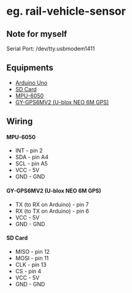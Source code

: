 <Project name> eg. rail-vehicle-sensor
===================


## Note for myself
Serial Port: /dev/tty.usbmodem1411


## Equipments

* [Arduino Uno](http://arduino.cc/en/Main/arduinoBoardUno)
* [SD Card](http://www.arduitronics.com/product/210/microsd-card-adapter-v1-1-catalex)
* [MPU-6050](http://playground.arduino.cc/Main/MPU-6050)
* [GY-GPS6MV2 (U-blox NEO 6M GPS)](https://developer.mbed.org/users/edodm85/notebook/gps-u-blox-neo-6m/)


## Wiring

#### MPU-6050
* INT   -  pin 2 
* SDA   -  pin A4
* SCL   -  pin A5
* VCC   -  5V
* GND   -  GND

#### GY-GPS6MV2 (U-blox NEO 6M GPS)
* TX (to RX on Arduino) - pin 7
* RX (to TX on Arduino) - pin 6
* VCC   -  5V
* GND   -  GND

#### SD Card
* MISO  -  pin 12
* MOSI  -  pin 11
* CLK   -  pin 13
* CS    -  pin 4
* VCC   -  5V
* GND   -  GND